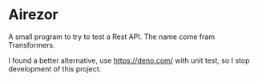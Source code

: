 # Airezor

A small program to try to test a Rest API. The name come fram Transformers.

I found a better alternative, use https://deno.com/ with unit test, so I stop
development of this project.
